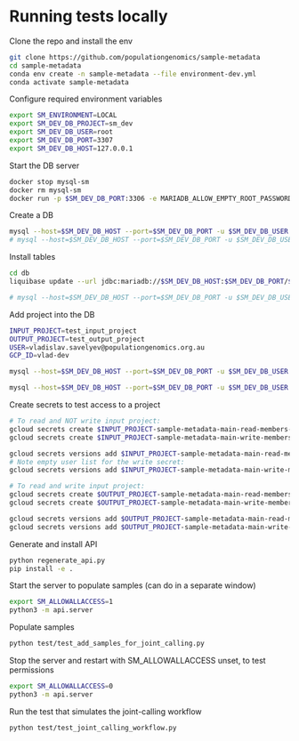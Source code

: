# Running tests locally

Clone the repo and install the env

```bash
git clone https://github.com/populationgenomics/sample-metadata
cd sample-metadata
conda env create -n sample-metadata --file environment-dev.yml
conda activate sample-metadata
```

Configure required environment variables

```bash
export SM_ENVIRONMENT=LOCAL
export SM_DEV_DB_PROJECT=sm_dev
export SM_DEV_DB_USER=root
export SM_DEV_DB_PORT=3307
export SM_DEV_DB_HOST=127.0.0.1
```

Start the DB server

```bash
docker stop mysql-sm
docker rm mysql-sm
docker run -p $SM_DEV_DB_PORT:3306 -e MARIADB_ALLOW_EMPTY_ROOT_PASSWORD=1 --name mysql-sm -d mariadb
```

Create a DB

```bash
mysql --host=$SM_DEV_DB_HOST --port=$SM_DEV_DB_PORT -u $SM_DEV_DB_USER -e 'CREATE DATABASE '$SM_DEV_DB_PROJECT';'
# mysql --host=$SM_DEV_DB_HOST --port=$SM_DEV_DB_PORT -u $SM_DEV_DB_USER -e 'show databases;'
```

Install tables

```bash
cd db
liquibase update --url jdbc:mariadb://$SM_DEV_DB_HOST:$SM_DEV_DB_PORT/$SM_DEV_DB_PROJECT --username=$SM_DEV_DB_USER --classpath mariadb-java-client-2.7.3.jar --changelog-file=project.xml

# mysql --host=$SM_DEV_DB_HOST --port=$SM_DEV_DB_PORT -u $SM_DEV_DB_USER -e 'use '$SM_DEV_DB_PROJECT'; show tables;'
```

Add project into the DB

```bash
INPUT_PROJECT=test_input_project
OUTPUT_PROJECT=test_output_project
USER=vladislav.savelyev@populationgenomics.org.au
GCP_ID=vlad-dev

mysql --host=$SM_DEV_DB_HOST --port=$SM_DEV_DB_PORT -u $SM_DEV_DB_USER -e 'use '$SM_DEV_DB_PROJECT'; insert into project (id, name, author, dataset, gcp_id, read_secret_name, write_secret_name) values (1, "'$INPUT_PROJECT'", "'$USER'", "'$INPUT_PROJECT'", "'$GCP_ID'", "'$INPUT_PROJECT'-sample-metadata-main-read-members-cache", "'$INPUT_PROJECT'-sample-metadata-main-write-members-cache"), (2, "'$INPUT_PROJECT'", "'$USER'", "'$OUTPUT_PROJECT'", "'$GCP_ID'", "'$OUTPUT_PROJECT'-sample-metadata-main-read-members-cache", "'$OUTPUT_PROJECT'-sample-metadata-main-write-members-cache");'

mysql --host=$SM_DEV_DB_HOST --port=$SM_DEV_DB_PORT -u $SM_DEV_DB_USER -e 'use '$SM_DEV_DB_PROJECT'; select * from project;'
```

Create secrets to test access to a project

```bash
# To read and NOT write input project:
gcloud secrets create $INPUT_PROJECT-sample-metadata-main-read-members-cache --project $GCP_ID
gcloud secrets create $INPUT_PROJECT-sample-metadata-main-write-members-cache --project $GCP_ID

gcloud secrets versions add $INPUT_PROJECT-sample-metadata-main-read-members-cache --data-file=<(echo ,$USER,) --project $GCP_ID
# Note empty user list for the write secret:
gcloud secrets versions add $INPUT_PROJECT-sample-metadata-main-write-members-cache --data-file=<(echo ,) --project $GCP_ID

# To read and write input project:
gcloud secrets create $OUTPUT_PROJECT-sample-metadata-main-read-members-cache --project $GCP_ID
gcloud secrets create $OUTPUT_PROJECT-sample-metadata-main-write-members-cache --project $GCP_ID

gcloud secrets versions add $OUTPUT_PROJECT-sample-metadata-main-read-members-cache --data-file=<(echo ,$USER,) --project $GCP_ID
gcloud secrets versions add $OUTPUT_PROJECT-sample-metadata-main-write-members-cache --data-file=<(echo ,$USER,) --project $GCP_ID
```

Generate and install API

```bash
python regenerate_api.py
pip install -e .
```

Start the server to populate samples (can do in a separate window)

```bash
export SM_ALLOWALLACCESS=1
python3 -m api.server
```

Populate samples

```bash
python test/test_add_samples_for_joint_calling.py
```

Stop the server and restart with SM_ALLOWALLACCESS unset, to test permissions

```bash
export SM_ALLOWALLACCESS=0
python3 -m api.server
```

Run the test that simulates the joint-calling workflow

```bash
python test/test_joint_calling_workflow.py
```
